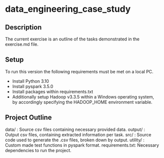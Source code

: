 # data_engineering_case_study

## Description

The current exercise is an outline of the tasks demonstrated in the exercise.md file.

## Setup

To run this version the following requirements must be met on a local PC.

- Install Python 3.10
- Install pyspark 3.5.0
- Install packages within requirements.txt
- Additionally setup Hadoop v3.3.5 within a Windows operating system, by accordingly specifying the HADOOP_HOME environment variable.

## Project Outline

data/ : Source csv files containing necessary provided data.
output/ : Output csv files, containing extracted information per task.
src/ : Source code used to generate the .csv files, broken down by output.
utility/ : Custom made test functions in pyspark format.
requirements.txt: Necessary dependencies to run the project.